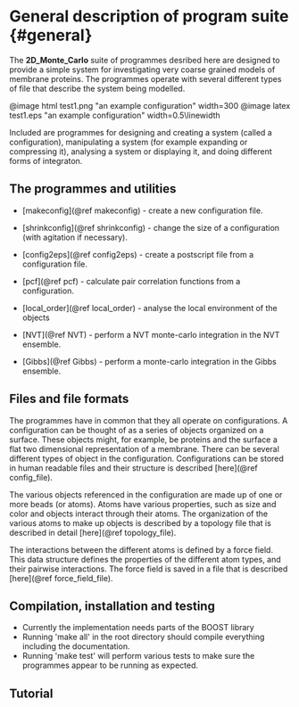 # General description of program suite {#general}

The **2D_Monte_Carlo** suite of programmes desribed here are designed to provide a simple system
for investigating very coarse grained models of membrane proteins. The programmes
operate with several different types of file that describe the system being modelled.

@image html test1.png "an example configuration" width=300
@image latex test1.eps "an example configuration" width=0.5\linewidth

Included are programmes for designing and creating a system (called a configuration), 
manipulating a system (for example expanding or compressing it), 
analysing a system or displaying it, 
and doing different forms of integraton.

## The programmes and utilities

* [makeconfig](@ref makeconfig) - create a new configuration file.
* [shrinkconfig](@ref shrinkconfig) - change the size of a configuration (with agitation if necessary).
* [config2eps](@ref config2eps) - create a postscript file from a configuration file.

* [pcf](@ref pcf) - calculate pair correlation functions from a configuration.
* [local_order](@ref local_order) - analyse the local environment of the objects

* [NVT](@ref NVT) - perform a NVT monte-carlo integration in the NVT ensemble.
* [Gibbs](@ref Gibbs) - perform a monte-carlo integration in the Gibbs ensemble.

<!--
Others that exist and might be fun...
* [delaunay] - do a delaunay tesselation and calculate a voronoi diagramme
* [diffusion] - calculate diffusion information from time series
* [diff_tracer] - do a tracer diffusion calculation
* [crystallite] - identify crystalline regions in a configuration
* [diff_config] - calclate difference between 2 configurations. 
* [NPT]
* [g6r]
-->

## Files and file formats

The programmes have in common that they all operate on configurations.
A configuration can be thought of as a series of objects organized on 
a surface. 
These objects might, for example, be proteins and the surface
a flat two dimensional representation of a membrane. 
There can be several different types of object in the configuration.
Configurations can be stored in human readable files and their structure 
is described [here](@ref config_file).

The various objects referenced in the configuration are made up of one
or more beads (or atoms). Atoms have various properties, such as size 
and color and objects interact through their atoms.
The organization of the various atoms to make up objects is described by a 
topology file that is described in detail [here](@ref topology_file).

The interactions between the different atoms is defined by a force field.
This data structure defines the properties of the different atom types, and
their pairwise interactions. The force field is saved in a file that is
described [here](@ref force_field_file).

## Compilation, installation and testing

* Currently the implementation needs parts of the BOOST library
* Running 'make all' in the root directory should compile everything including 
  the documentation.
* Running 'make test' will perform various tests to make sure the programmes 
appear to be running as expected.

## Tutorial

